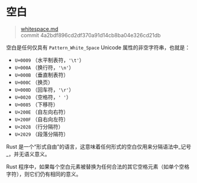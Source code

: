 # 空白

> [whitespace.md](https://github.com/rust-lang/reference/blob/master/src/whitespace.md)
> <br />
> commit 4a2bdf896cd2df370a91d14cb8ba04e326cd21db

空白是任何仅具有 `Pattern_White_Space` Unicode 属性的非空字符串，也就是：

- `U+0009` （水平制表符，`'\t'`）
- `U+000A` （换行符，`'\n'`）
- `U+000B` （垂直制表符）
- `U+000C` （换页）
- `U+000D` （回车符，`'\r'`）
- `U+0020` （空格符，`' '`）
- `U+0085` （下移符）
- `U+200E` （自左向右符）
- `U+200F` （自右向左符）
- `U+2028` （行分隔符）
- `U+2029` （段落分隔符）

Rust 是一个“形式自由”的语言，这意味着任何形式的空白仅用来分隔语法中_记号_，并无语义意义。

Rust 程序中，如果每个空白元素被替换为任何合法的其它空格元素（如单个空格字符），则它们仍有相同的意义。
